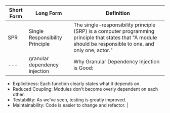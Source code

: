 | Short Form | Long Form | Definition |
| --- | --- | --- |
| SPR | Single Responsibility Principle | The single-responsibility principle (SRP) is a computer programming principle that states that "A module should be responsible to one, and only one, actor." |
| --- | granular dependency injection | Why Granular Dependency Injection is Good:
* Explicitness: Each function clearly states what it depends on.
* Reduced Coupling: Modules don't become overly dependent on each other.
* Testability: As we've seen, testing is greatly improved.
* Maintainability: Code is easier to change and refactor. |
